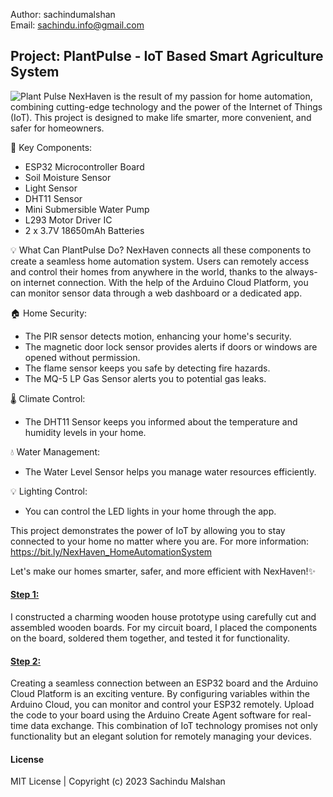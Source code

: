 Author: sachindumalshan <br>
Email: sachindu.info@gmail.com

<h2>Project: PlantPulse - IoT Based Smart Agriculture System</h2>

![Plant Pulse](https://github.com/sachindumalshan/PlantPulse/assets/73152414/b5fce518-c585-476d-956e-caba7e5158cc)
NexHaven is the result of my passion for home automation, combining cutting-edge technology and the power of the Internet of Things (IoT). This project is designed to make life smarter, more convenient, and safer for homeowners.

🧩 Key Components:
- ESP32 Microcontroller Board
- Soil Moisture Sensor
- Light Sensor
- DHT11 Sensor
- Mini Submersible Water Pump
- L293 Motor Driver IC
- 2 x 3.7V 18650mAh Batteries

💡 What Can PlantPulse Do?
NexHaven connects all these components to create a seamless home automation system. Users can remotely access and control their homes from anywhere in the world, thanks to the always-on internet connection. With the help of the Arduino Cloud Platform, you can monitor sensor data through a web dashboard or a dedicated app.

🏠 Home Security:
- The PIR sensor detects motion, enhancing your home's security.
- The magnetic door lock sensor provides alerts if doors or windows are opened without permission.
- The flame sensor keeps you safe by detecting fire hazards.
- The MQ-5 LP Gas Sensor alerts you to potential gas leaks.

🌡️ Climate Control:
- The DHT11 Sensor keeps you informed about the temperature and humidity levels in your home.

💧 Water Management:
- The Water Level Sensor helps you manage water resources efficiently.

💡 Lighting Control:
- You can control the LED lights in your home through the app.

This project demonstrates the power of IoT by allowing you to stay connected to your home no matter where you are. 
For more information: https://bit.ly/NexHaven_HomeAutomationSystem

Let's make our homes smarter, safer, and more efficient with NexHaven!✨


<h4><u>Step 1:</u></h4>
I constructed a charming wooden house prototype using carefully cut and assembled wooden boards. For my circuit board, I placed the components on the board, soldered them together, and tested it for functionality.

<h4><u>Step 2:</u></h4>
Creating a seamless connection between an ESP32 board and the Arduino Cloud Platform is an exciting venture. By configuring variables within the Arduino Cloud, you can monitor and control your ESP32 remotely. Upload the code to your board using the Arduino Create Agent software for real-time data exchange. This combination of IoT technology promises not only functionality but an elegant solution for remotely managing your devices.


<h4>License</h4>
MIT License | Copyright (c) 2023 Sachindu Malshan

